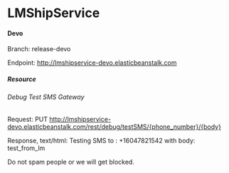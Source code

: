 # LMShipService

#### Devo 

Branch: release-devo

Endpoint:  http://lmshipservice-devo.elasticbeanstalk.com

##### Resource

###### Debug Test SMS Gateway

Request: PUT http://lmshipservice-devo.elasticbeanstalk.com/rest/debug/testSMS/{phone_number}/{body}

Response, text/html: Testing SMS to : +16047821542 with body: test_from_lm

Do not spam people or we will get blocked.

